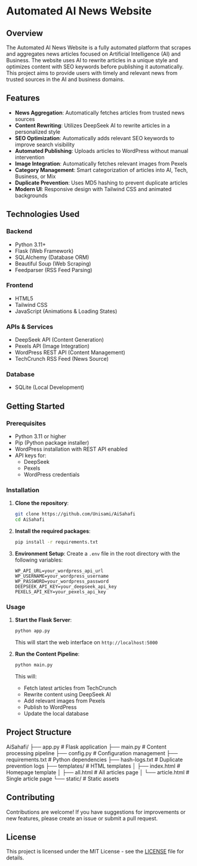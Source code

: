 # Automated AI News Website

## Overview

The Automated AI News Website is a fully automated platform that scrapes and aggregates news articles focused on Artificial Intelligence (AI) and Business. The website uses AI to rewrite articles in a unique style and optimizes content with SEO keywords before publishing it automatically. This project aims to provide users with timely and relevant news from trusted sources in the AI and business domains.

## Features

- **News Aggregation**: Automatically fetches articles from trusted news sources
- **Content Rewriting**: Utilizes DeepSeek AI to rewrite articles in a personalized style
- **SEO Optimization**: Automatically adds relevant SEO keywords to improve search visibility
- **Automated Publishing**: Uploads articles to WordPress without manual intervention
- **Image Integration**: Automatically fetches relevant images from Pexels
- **Category Management**: Smart categorization of articles into AI, Tech, Business, or Mix
- **Duplicate Prevention**: Uses MD5 hashing to prevent duplicate articles
- **Modern UI**: Responsive design with Tailwind CSS and animated backgrounds

## Technologies Used

### Backend
- Python 3.11+
- Flask (Web Framework)
- SQLAlchemy (Database ORM)
- Beautiful Soup (Web Scraping)
- Feedparser (RSS Feed Parsing)

### Frontend
- HTML5
- Tailwind CSS
- JavaScript (Animations & Loading States)

### APIs & Services
- DeepSeek API (Content Generation)
- Pexels API (Image Integration)
- WordPress REST API (Content Management)
- TechCrunch RSS Feed (News Source)

### Database
- SQLite (Local Development)

## Getting Started

### Prerequisites

- Python 3.11 or higher
- Pip (Python package installer)
- WordPress installation with REST API enabled
- API keys for:
  - DeepSeek
  - Pexels
  - WordPress credentials

### Installation

1. **Clone the repository**:
   ```bash
   git clone https://github.com/Unisami/AiSahafi
   cd AiSahafi
   ```

2. **Install the required packages**:
   ```bash
   pip install -r requirements.txt
   ```

3. **Environment Setup**:
   Create a `.env` file in the root directory with the following variables:
   ```env
   WP_API_URL=your_wordpress_api_url
   WP_USERNAME=your_wordpress_username
   WP_PASSWORD=your_wordpress_password
   DEEPSEEK_API_KEY=your_deepseek_api_key
   PEXELS_API_KEY=your_pexels_api_key
   ```

### Usage

1. **Start the Flask Server**:
   ```bash
   python app.py
   ```
   This will start the web interface on `http://localhost:5000`

2. **Run the Content Pipeline**:
   ```bash
   python main.py
   ```
   This will:
   - Fetch latest articles from TechCrunch
   - Rewrite content using DeepSeek AI
   - Add relevant images from Pexels
   - Publish to WordPress
   - Update the local database

## Project Structure

AiSahafi/
├── app.py              # Flask application
├── main.py            # Content processing pipeline
├── config.py          # Configuration management
├── requirements.txt   # Python dependencies
├── hash-logs.txt     # Duplicate prevention logs
├── templates/        # HTML templates
│   ├── index.html    # Homepage template
│   ├── all.html      # All articles page
│   └── article.html  # Single article page
└── static/           # Static assets

## Contributing

Contributions are welcome! If you have suggestions for improvements or new features, please create an issue or submit a pull request.

## License

This project is licensed under the MIT License - see the [LICENSE](LICENSE) file for details.

